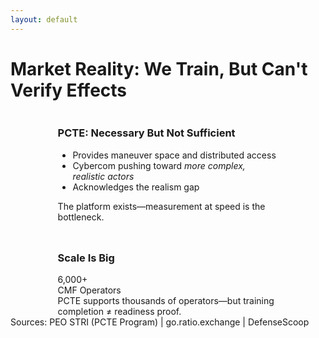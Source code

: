 ```yaml
---
layout: default
---
```


# **Market Reality: We Train, But Can't Verify Effects**

<div class="mt-6" style="display: flex; flex-direction: column; gap: 1.5rem; max-width: 70%; margin-left: auto; margin-right: auto;">

<div class="gator-card">

<h3 class="mb-1">PCTE: Necessary But Not Sufficient</h3>
<ul class="text-sm compact-list">
<li>Provides maneuver space and distributed access</li>
<li>Cybercom pushing toward <em>more complex, realistic actors</em></li>
<li>Acknowledges the realism gap</li>
</ul>

<div class="text-primary mt-2 font-bold text-sm">
The platform exists—measurement at speed is the bottleneck.
</div>

</div>

<div class="gator-card">

<h3 class="mb-1">Scale Is Big</h3>
<div class="stat-box mt-2">
<div class="stat-value">6,000+</div>
<div class="stat-label">CMF Operators</div>
</div>

<div class="mt-2 text-sm">
PCTE supports thousands of operators—but training completion ≠ readiness proof.
</div>

</div>

</div>

<div class="citation">
Sources: PEO STRI (PCTE Program) | go.ratio.exchange | DefenseScoop
</div>
